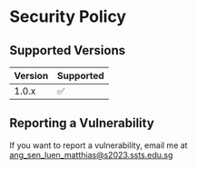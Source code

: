 # Security Policy

## Supported Versions



| Version | Supported          |
| ------- | ------------------ |
| 1.0.x   | :white_check_mark: |

## Reporting a Vulnerability

If you want to report a vulnerability, email me at ang_sen_luen_matthias@s2023.ssts.edu.sg
